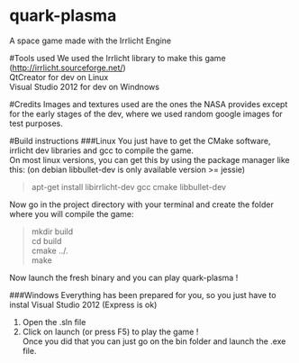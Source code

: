 quark-plasma
============
A space game made with the Irrlicht Engine


#Tools used
We used the Irrlicht library to make this game (http://irrlicht.sourceforge.net/)  
QtCreator for dev on Linux  
Visual Studio 2012 for dev on Windnows

#Credits
Images and textures used are the ones the NASA provides except for the early stages of the dev, where we used random google images for test purposes.


#Build instructions
###Linux
You just have to get the CMake software, irrlicht dev libraries and gcc to compile the game.  
On most linux versions, you can get this by using the package manager like this: (on debian libbullet-dev is only available version >= jessie)
> apt-get install libirrlicht-dev gcc cmake libbullet-dev

Now go in the project directory with your terminal and create the folder where you will compile the game:  
> mkdir build  
> cd build  
> cmake ../.  
> make

Now launch the fresh binary and you can play quark-plasma !  

###Windows
Everything has been prepared for you, so you just have to instal Visual Studio 2012 (Express is ok)  
1. Open the .sln file  
2. Click on launch (or press F5) to play the game !  
Once you did that you can just go on the bin folder and launch the .exe file.
